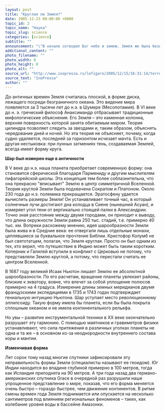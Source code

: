 ```yaml
---
layout: post
title: "Круглая ли Земля?"
date: 2005-12-23 00:00:00 +0000
topic_id: 2
topic_name: "Наука"
topic_slug: science
categories: [science]
subtitle: ""
announcement: "\"В начале сотворил Бог небо и землю. Земля же была безвидна и пуста\". Далее история формы нашего мира несколько усложняется. Каким он был: плоским, цилиндрическим, впалым, сферическим или эллипсоидным? Какое из этих представлений является правильным? Никакое! – отвечают нам сегодня геодезисты, изучившие вдоль и поперек всю планету."
additional_content: ""
photo_filename: ""
photo_width: 0
photo_height: 0
photo_alt: ""
source_url: "http://www.inopressa.ru/lefigaro/2005/12/15/16:31:14/terre"
source_text: "InoPressa"
author: ""
---
```

До античных времен Земля считалась плоской, в форме диска, лежащего посреди безграничного океана. Это видение мира появляется за 3 тысячи лет до н.э. в Шумере (Месопотамия). В VI веке до н. э. греческий философ Анаксимандр отбрасывает традиционные мифологические объяснения. Его Земля – это каменная колонна, верхняя поверхность которой занята обитаемым миром. Теория цилиндра позволяет следить за звездами и, таким образом, объяснять чередование дней и ночей. Но эта теория не объясняет, почему, когда судно удаляется, последней за горизонтом исчезает мачта. Есть и другая нестыковка: при лунных затмениях тень, создаваемая Землей, всегда имеет форму круга.

<strong>Шар был измерен еще в античности</strong>

В V веке до н.э. наша планета приобретает современную форму: она становится сферической благодаря Пармениду и другим мыслителям пифагорейской школы. Эта концепция тем более соблазнительна, что она прекрасно "вписывает" Землю в центр симметричной Вселенной. Теория круглой Земли была подхвачена Сократом и Платоном. Около 230 года до н.э. полемика прекращается. Эратосфену удается вычислить размеры Земли! Он устанавливает точный час, в который солнечные лучи достигают дна колодца в Сиене (нынешний Асуан), и измеряет угол тени от вертикально стоящей палки в Александрии. Точно зная расстояние между двумя городами, он приходит к выводу, что длина окружности Земли равна 250 тыс. стадий, т.е. примерно 40 тыс. км. Вопреки расхожему мнению, идея шарообразности Земли была жива и в Средние века: ее отвергали лишь отдельные монахи, цеплявшиеся за буквальное прочтение Библии. Кристофор Колумб не был святотатцем, полагая, что Земля круглая. Просто он был одним из тех, кто верил, что путешествие в Индию может быть таким коротким. Коперник и Галилей вступили в конфликт с Церковью не потому, что представляли Землю круглой, а потому, что перестали считать ее центром Вселенной.

В 1687 году великий Исаак Ньютон лишает Землю ее абсолютной шарообразности. По его расчетам, вращение планеты увлекает районы, близкие к экватору, вовне, что влечет за собой уплощение полюсов примерно на 4 градуса. Измерение длины земных меридианов двумя французскими экспедициями в 1735 и 1743 годах подтверждает гениальную интуицию Ньютона. Шар уступает место революционному эллипсоиду. Такую форму имела бы планета, если бы была покрыта сплошным океаном и не имела континентального рельефа.

Но увы – развитие инструментальной техники в ХХ веке окончательно разрушает эту гармонию. С помощью маятников и гравиметров физики устанавливают, что сила притяжения в различных уголках планеты не одна и та же – в основном из-за неоднородности внутреннего состава коры и мантии.

<strong>Изменчивая форма</strong>

Лет сорок тому назад многие спутники зафиксировали эту неправильность формы Земли (специалисты называют ее геоидом). Юг Индии находится во впадине глубиной примерно в 100 метров, тогда как Исландия приподнята на 90 метров. А три года назад два германо-американских спутника Grace в очередной раз разрушили наше упрощенное представление о мире, показав, что его форма меняется очень быстро – гораздо быстрее, чем движение континентов. В ритме смены времен года Земля поднимается или опускается на несколько сантиметров под влиянием региональных феноменов – таких, как колебание уровня воды в бассейне Амазонки.
